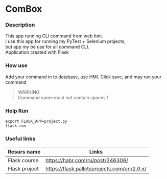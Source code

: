 # ComBox

### Description
This app running CLI command from web hmi.  
I use this app for running my PyTest + Selenium projects,  
but app my be use for all command CLI.  
Application created with Flask

### How use

Add your command in to database, use HMI. Click save, and may run your command 
>WARNING  
> Сommand name must not contain spaces !

### Help Run
    export FLASK_APP=project.py 
    flask run

### Useful links
Resurs name | Links 
 ------ | ------ 
 Flask course | https://habr.com/ru/post/346306/
 Flask project | https://flask.palletsprojects.com/en/2.0.x/
